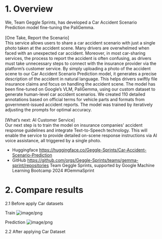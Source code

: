 # 1. Overview 
We, Team Geggle Sprints, has developed a Car Accident Scenario Prediction model fine-tuning the PaliGemma.
<br><br>[One Take, Report the Scenario]<br>
This service allows users to share a car accident scenario with just a single photo taken at the accident scene.
Many drivers are overwhelmed when faced with an unexpected car accident. Moreover, in most car-sharing services, the process to report the accident is often confusing, as drivers must take unnecessary steps to connect with the insurance provider via the platform’s customer service.
By simply uploading a photo of the accident scene to our Car Accident Scenario Prediction model, it generates a precise description of the accident in natural language. This helps drivers swiftly file insurance claims and focus on handling the accident scene.
The model has been fine-tuned on Google’s VLM, PaliGemma, using our custom dataset to generate human-level car accident scenarios. We created 110 detailed annotations based on official terms for vehicle parts and formats from government-issued accident reports. The model was trained by iteratively adjusting the prompts for optimal accuracy.
<br><br>[What’s next: AI Customer Service]<br>
Our next step is to train the model on insurance companies' accident response guidelines and integrate Text-to-Speech technology. This will enable the service to provide detailed on-scene response instructions via AI voice assistance, all triggered by a single photo.
- Huggingface
https://huggingface.co/Geggle-Sprints/Car-Accident-Scenario-Prediction
- GitHub
https://github.com/orgs/Geggle-Sprints/teams/gemma-sprint/repositories
Team Geggle Sprints, supported by Google Machine Learning Bootcamp 2024
#GemmaSprint

# 2. Compare results

2.1 Before apply Car datasets

Train
![image/png](https://cdn-uploads.huggingface.co/production/uploads/65d805867c0947fdd59fd714/SoY0i2m-22eTPJmhwybTL.png)

Prediction
![image/png](https://cdn-uploads.huggingface.co/production/uploads/65d805867c0947fdd59fd714/9T2diUTOWeKFQiYef9gR4.png)

2.2 After applying Car Dataset
